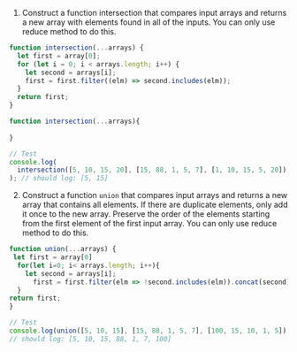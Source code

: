 1. Construct a function intersection that compares input arrays and returns a new array with elements found in all of the inputs. You can only use reduce method to do this.

```js
function intersection(...arrays) {
  let first = array[0];
  for (let i = 0; i < arrays.length; i++) {
    let second = arrays[i];
    first = first.filter((elm) => second.includes(elm));
  }
  return first;
}

function intersection(...arrays){
  
}

// Test
console.log(
  intersection([5, 10, 15, 20], [15, 88, 1, 5, 7], [1, 10, 15, 5, 20])
); // should log: [5, 15]
```

2. Construct a function `union` that compares input arrays and returns a new array that contains all elements. If there are duplicate elements, only add it once to the new array. Preserve the order of the elements starting from the first element of the first input array. You can only use reduce method to do this.

```js
function union(...arrays) {
 let first = array[0]
  for(let i=0; i< arrays.length; i++){
    let second = arrays[i];
      first = first.filter(elm => !second.includes(elm)).concat(second);
  }
return first;
}

// Test
console.log(union([5, 10, 15], [15, 88, 1, 5, 7], [100, 15, 10, 1, 5]));
// should log: [5, 10, 15, 88, 1, 7, 100]
```
